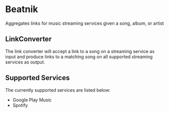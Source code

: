 # Beatnik
Aggregates links for music streaming services given a song, album, or artist

## LinkConverter
The link converter will accept a link to a song on a streaming service as input and produce links to a matching song on all supported streaming services as output.

## Supported Services
The currently supported services are listed below:
* Google Play Music
* Spotify
